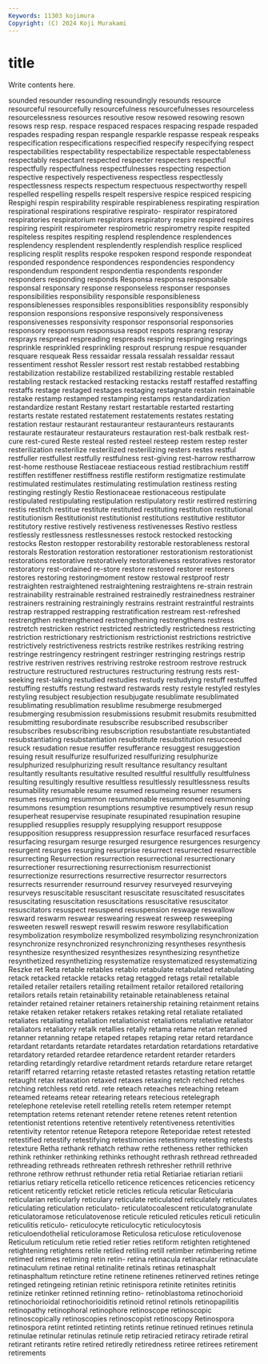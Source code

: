 ```yaml
---
Keywords: 11303 kojimura
Copyright: (C) 2024 Koji Murakami
---
```


# title

Write contents here.



sounded resounder resounding resoundingly resounds
resource resourceful resourcefully resourcefulness resourcefulnesses resourceless resourcelessness resources resoutive resow
resowed resowing resown resows resp resp. respace respaced respaces respacing
respade respaded respades respading respan respangle resparkle respasse respeak respeaks
respecification respecifications respecified respecify respecifying respect respectabilities respectability respectabilize respectable
respectableness respectably respectant respected respecter respecters respectful respectfully respectfulness respectfulnesses
respecting respection respective respectively respectiveness respectless respectlessly respectlessness respects respectum
respectuous respectworthy respell respelled respelling respells respelt respersive respice respiced
respicing Respighi respin respirability respirable respirableness respirating respiration respirational respirations
respirative respirato- respirator respiratored respiratories respiratorium respirators respiratory respire respired
respires respiring respirit respirometer respirometric respirometry respite respited respiteless respites
respiting resplend resplendence resplendences resplendency resplendent resplendently resplendish resplice respliced
resplicing resplit resplits respoke respoken respond responde respondeat responded respondence
respondences respondencies respondency respondendum respondent respondentia respondents responder responders responding
responds Responsa responsa responsable responsal responsary response responseless responser responses
responsibilities responsibility responsible responsibleness responsiblenesses responsibles responsiblities responsiblity responsibly responsion
responsions responsive responsively responsiveness responsivenesses responsivity responsor responsorial responsories responsory
responsum responsusa respot respots resprang respray resprays respread respreading respreads
respring respringing resprings resprinkle resprinkled resprinkling resprout resprung respue resquander
resquare resqueak Ress ressaidar ressala ressalah ressaldar ressaut ressentiment resshot
Ressler ressort rest restab restabbed restabbing restabilization restabilize restabilized restabilizing
restable restabled restabling restack restacked restacking restacks restaff restaffed restaffing
restaffs restage restaged restages restaging restagnate restain restainable restake restamp
restamped restamping restamps restandardization restandardize restant Restany restart restartable restarted
restarting restarts restate restated restatement restatements restates restating restation restaur
restaurant restauranteur restauranteurs restaurants restaurate restaurateur restaurateurs restauration rest-balk restbalk
rest-cure rest-cured Reste resteal rested resteel resteep restem restep rester
resterilization resterilize resterilized resterilizing resters restes restful restfuller restfullest restfully
restfulness rest-giving rest-harrow restharrow rest-home resthouse Restiaceae restiaceous restiad restibrachium
restiff restiffen restiffener restiffness restifle restiform restigmatize restimulate restimulated restimulates
restimulating restimulation restiness resting restinging restingly Restio Restionaceae restionaceous restipulate
restipulated restipulating restipulation restipulatory restir restirred restirring restis restitch restitue
restitute restituted restituting restitution restitutional restitutionism Restitutionist restitutionist restitutions restitutive
restitutor restitutory restive restively restiveness restivenesses Restivo restless restlessly restlessness
restlessnesses restock restocked restocking restocks Reston restopper restorability restorable restorableness
restoral restorals Restoration restoration restorationer restorationism restorationist restorations restorative restoratively
restorativeness restoratives restorator restoratory rest-ordained re-store restore restored restorer restorers
restores restoring restoringmoment restow restowal restproof restr restraighten restraightened restraightening
restraightens re-strain restrain restrainability restrainable restrained restrainedly restrainedness restrainer restrainers
restraining restrainingly restrains restraint restraintful restraints restrap restrapped restrapping restratification
restream rest-refreshed restrengthen restrengthened restrengthening restrengthens restress restretch restricken restrict
restricted restrictedly restrictedness restricting restriction restrictionary restrictionism restrictionist restrictions restrictive
restrictively restrictiveness restricts restrike restrikes restriking restring restringe restringency restringent
restringer restringing restrings restrip restrive restriven restrives restriving restroke restroom
restrove restruck restructure restructured restructures restructuring restrung rests rest-seeking rest-taking
restudied restudies restudy restudying restuff restuffed restuffing restuffs restung restward
restwards resty restyle restyled restyles restyling resubject resubjection resubjugate resublimate
resublimated resublimating resublimation resublime resubmerge resubmerged resubmerging resubmission resubmissions resubmit
resubmits resubmitted resubmitting resubordinate resubscribe resubscribed resubscriber resubscribes resubscribing resubscription
resubstantiate resubstantiated resubstantiating resubstantiation resubstitute resubstitution resucceed resuck resudation resue
resuffer resufferance resuggest resuggestion resuing resuit resulfurize resulfurized resulfurizing resulphurize
resulphurized resulphurizing result resultance resultancy resultant resultantly resultants resultative resulted
resultful resultfully resultfulness resulting resultingly resultive resultless resultlessly resultlessness results
resumability resumable resume resumed resumeing resumer resumers resumes resuming resummon
resummonable resummoned resummoning resummons resumption resumptions resumptive resumptively resun resup
resuperheat resupervise resupinate resupinated resupination resupine resupplied resupplies resupply resupplying
resupport resuppose resupposition resuppress resuppression resurface resurfaced resurfaces resurfacing resurgam
resurge resurged resurgence resurgences resurgency resurgent resurges resurging resurprise resurrect
resurrected resurrectible resurrecting Resurrection resurrection resurrectional resurrectionary resurrectioner resurrectioning resurrectionism
resurrectionist resurrectionize resurrections resurrective resurrector resurrectors resurrects resurrender resurround resurvey
resurveyed resurveying resurveys resuscitable resuscitant resuscitate resuscitated resuscitates resuscitating resuscitation
resuscitations resuscitative resuscitator resuscitators resuspect resuspend resuspension reswage reswallow resward
reswarm reswear reswearing resweat resweep resweeping resweeten reswell reswept reswill
reswim reswore resyllabification resymbolization resymbolize resymbolized resymbolizing resynchronization resynchronize resynchronized
resynchronizing resyntheses resynthesis resynthesize resynthesized resynthesizes resynthesizing resynthetize resynthetized resynthetizing
resystematize resystematized resystematizing Reszke ret Reta retable retables retablo retabulate
retabulated retabulating retack retacked retackle retacks retag retagged retags retail
retailable retailed retailer retailers retailing retailment retailor retailored retailoring retailors
retails retain retainability retainable retainableness retainal retainder retained retainer retainers
retainership retaining retainment retains retake retaken retaker retakers retakes retaking
retal retaliate retaliated retaliates retaliating retaliation retaliationist retaliations retaliative retaliator
retaliators retaliatory retalk retallies retally retama retame retan retanned retanner
retanning retape retaped retapes retaping retar retard retardance retardant retardants
retardate retardates retardation retardations retardative retardatory retarded retardee retardence retardent
retarder retarders retarding retardingly retardive retardment retards retardure retare retarget
retariff retarred retarring retaste retasted retastes retasting retation retattle retaught
retax retaxation retaxed retaxes retaxing retch retched retches retching retchless
retd retd. rete reteach reteaches reteaching reteam reteamed reteams retear
retearing retears retecious retelegraph retelephone retelevise retell retelling retells retem
retemper retempt retemptation retems retenant retender retene retenes retent retention
retentionist retentions retentive retentively retentiveness retentivities retentivity retentor retenue Retepora
retepore Reteporidae retest retested retestified retestify retestifying retestimonies retestimony retesting
retests retexture Retha rethank rethatch rethaw rethe retheness rether rethicken
rethink rethinker rethinking rethinks rethought rethrash rethread rethreaded rethreading rethreads
rethreaten rethresh rethresher rethrill rethrive rethrone rethrow rethrust rethunder retia
retial Retiariae retiarian retiarii retiarius retiary reticella reticello reticence reticences
reticencies reticency reticent reticently reticket reticle reticles reticula reticular Reticularia
reticularian reticularly reticulary reticulate reticulated reticulately reticulates reticulating reticulation reticulato-
reticulatocoalescent reticulatogranulate reticulatoramose reticulatovenose reticule reticuled reticules reticuli reticulin reticulitis
reticulo- reticulocyte reticulocytic reticulocytosis reticuloendothelial reticuloramose Reticulosa reticulose reticulovenose Reticulum
reticulum retie retied retier reties retiform retighten retightened retightening retightens
retile retiled retiling retill retimber retimbering retime retimed retimes retiming
retin retin- retina retinacula retinacular retinaculate retinaculum retinae retinal retinalite
retinals retinas retinasphalt retinasphaltum retincture retine retinene retinenes retinerved retines
retinge retinged retingeing retinian retinic retinispora retinite retinites retinitis retinize
retinker retinned retinning retino- retinoblastoma retinochorioid retinochorioidal retinochorioiditis retinoid retinol
retinols retinopapilitis retinopathy retinophoral retinophore retinoscope retinoscopic retinoscopically retinoscopies retinoscopist
retinoscopy Retinospora retinospora retint retinted retinting retints retinue retinued retinues
retinula retinulae retinular retinulas retinule retip retiracied retiracy retirade retiral
retirant retirants retire retired retiredly retiredness retiree retirees retirement retirements
